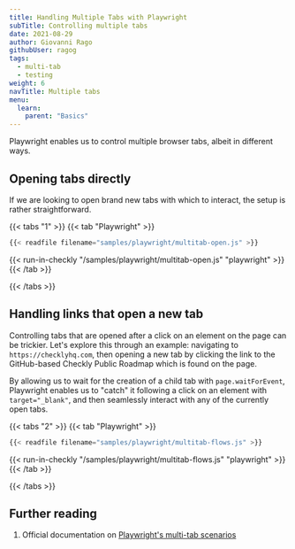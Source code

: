 ```yaml
---
title: Handling Multiple Tabs with Playwright
subTitle: Controlling multiple tabs
date: 2021-08-29
author: Giovanni Rago
githubUser: ragog
tags:
  - multi-tab
  - testing
weight: 6
navTitle: Multiple tabs
menu:
  learn:
    parent: "Basics"
---
```


Playwright enables us to control multiple browser tabs, albeit in different ways. 

## Opening tabs directly

If we are looking to open brand new tabs with which to interact, the setup is rather straightforward.

{{< tabs "1" >}}
{{< tab "Playwright" >}}
```js
{{< readfile filename="samples/playwright/multitab-open.js" >}}
```
{{< run-in-checkly "/samples/playwright/multitab-open.js" "playwright"  >}}
{{< /tab >}}

{{< /tabs >}}

## Handling links that open a new tab

Controlling tabs that are opened after a click on an element on the page can be trickier. Let's explore this through an example: navigating to `https://checklyhq.com`, then opening a new tab by clicking the link to the GitHub-based Checkly Public Roadmap which is found on the page.

By allowing us to wait for the creation of a child tab with `page.waitForEvent`, Playwright enables us to "catch" it following a click on an element with `target="_blank"`, and then seamlessly interact with any of the currently open tabs. 


{{< tabs "2" >}}
{{< tab "Playwright" >}}
```js
{{< readfile filename="samples/playwright/multitab-flows.js" >}}
```
{{< run-in-checkly "/samples/playwright/multitab-flows.js" "playwright"  >}}
{{< /tab >}}

{{< /tabs >}}



## Further reading

1. Official documentation on [Playwright's multi-tab scenarios](https://playwright.dev/docs/multi-pages)